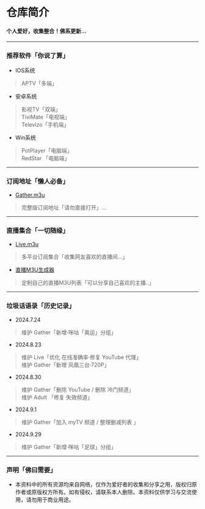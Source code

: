 
# 仓库简介
#### 个人爱好，收集整合！佛系更新…
---
### 推荐软件「你说了算」  
* IOS系统  
>APTV「多端」  
* 安卓系统
>影视TV「双端」   
>TiviMate「电视端」  
>Televizo「手机端」  
* Win系统  
>PotPlayer「电脑端」  
>RedStar 「电脑端」   
---
### 订阅地址「懒人必备」 
* [Gather.m3u](https://tv.iill.top/m3u/Gather)  
> 完整版订阅地址「请勿直接打开」...
---
### 直播集合「一切随缘」  
* [Live.m3u](https:///tv.iill.top/m3u/Live)  
>多平台订阅集合「收集网友喜欢的直播间...」
* [直播M3U生成器](https://m.iill.top)  
>定制自己的直播M3U列表「可以分享自己喜欢的主播..」
---
### 垃圾话语录「历史记录」     
* 2024.7.24  
>维护 Gather「新增·咪咕「奥运」分组」  
* 2024.8.23  
>维护 Live「优化 在线准确率·修复 YouTube 代理」  
>维护 Gather「新增 凤凰三台·720P」
* 2024.8.30 <br>
>维护 Gather「删除 YouTube / 删除 冷门频道」  
>维护 Adult 「修复 失效频道」  
* 2024.9.1  
>维护 Gather「加入 myTV 频道 / 整理删减列表 」
* 2024.9.29  
>维护 Gather「新增·咪咕「足球」分组」
---

### 声明「佛曰需要」
* 本资料中的所有资源均来自网络，仅作为爱好者的收集和分享之用，版权归原作者或原版权方所有。如有侵权，请联系本人删除。本资料仅供学习与交流使用，请勿用于商业用途。
